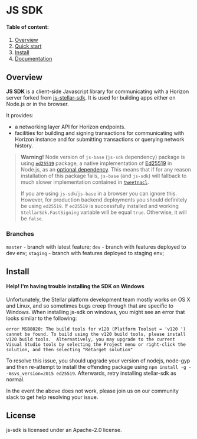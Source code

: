 # JS SDK

#### Table of content: 
1. [Overview](#overview)
2. [Quick start](#quick-start)
3. [Install](#install)
4. [Documentation](./docs/README.md)

## Overview
**JS SDK** is a client-side Javascript library for communicating with a Horizon server forked from [js-stellar-sdk](https://github.com/stellar/js-stellar-sdk). It is used for building apps either on Node.js or in the browser.

It provides:
- a networking layer API for Horizon endpoints.
- facilities for building and signing transactions for communicating with  Horizon instance and for submitting transactions or querying network history.


> **Warning!** Node version of `js-base` (`js-sdk` dependency) package is using [`ed25519`](https://www.npmjs.com/package/ed25519) package, a native implementation of [Ed25519](https://ed25519.cr.yp.to/) in Node.js, as an [optional dependency](https://docs.npmjs.com/files/package.json#optionaldependencies). This means that if for any reason installation of this package fails, `js-base` (and `js-sdk`) will fallback to much slower implementation contained in [`tweetnacl`](https://www.npmjs.com/package/tweetnacl).
>
> If you are using `js-sdk`/`js-base` in a browser you can ignore this. However, for production backend deployments you should definitely be using `ed25519`. If `ed25519` is successfully installed and working `StellarSdk.FastSigning` variable will be equal `true`. Otherwise, it will be `false`.

### Branches

  `master` - branch with latest feature;
  `dev` - branch with features deployed to dev env;
  `staging` - branch with features deployed to staging env;

## Install

#### Help! I'm having trouble installing the SDK on Windows

Unfortunately, the Stellar platform development team mostly works on OS X and Linux, and so sometimes bugs creep through that are specific to Windows.  When installing js-sdk on windows, you might see an error that looks similar to the following:

```shell
error MSB8020: The build tools for v120 (Platform Toolset = 'v120 ') cannot be found. To build using the v120 build tools, please install v120 build tools.  Alternatively, you may upgrade to the current Visual Studio tools by selecting the Project menu or right-click the solution, and then selecting "Retarget solution"
```

To resolve this issue, you should upgrade your version of nodejs, node-gyp and then re-attempt to install the offending package using `npm install -g --msvs_version=2015 ed25519`.  Afterwards, retry installing stellar-sdk as normal.

In the event the above does not work, please join us on our community slack to get help resolving your issue.


## License
js-sdk is licensed under an Apache-2.0 license.
